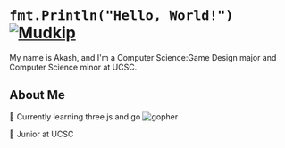 # ```fmt.Println("Hello, World!")``` [![Mudkip](https://img.pokemondb.net/sprites/black-white/anim/normal/mudkip.gif)](https://pokemondb.net/pokedex/mudkip)
My name is Akash, and I'm a Computer Science:Game Design major and Computer Science minor at UCSC.
## About Me            

🔭 Currently learning three.js and go ![gopher](https://raw.githubusercontent.com/egonelbre/gophers/master/.thumb/animation/gopher-dance-long.gif)

🏫 Junior at UCSC
